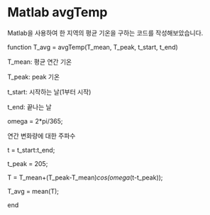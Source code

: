 # Matlab avgTemp
Matlab을 사용하여 한 지역의 평균 기온을 구하는 코드를 작성해보았습니다.

  function T_avg = avgTemp(T_mean, T_peak, t_start, t_end)

T_mean: 평균 연간 기온

T_peak: peak 기온

t_start: 시작하는 날(1부터 시작)

t_end: 끝나는 날

omega = 2*pi/365; 

연간 변화량에 대한 주파수 

t = t_start:t_end;

t_peak = 205;


T = T_mean+(T_peak-T_mean)*cos(omega*(t-t_peak));

T_avg = mean(T);

end

